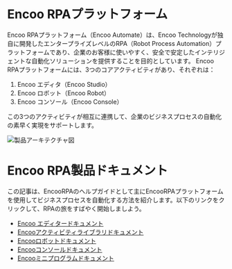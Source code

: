 # Encoo RPAプラットフォーム

Encoo RPAプラットフォーム（Encoo Automate）は、Encoo Technologyが独自に開発したエンタープライズレベルのRPA（Robot Process Automation）プラットフォームであり、企業のお客様に使いやすく、安全で安定したインテリジェントな自動化ソリューションを提供することを目的としています。 Encoo RPAプラットフォームには、3つのコアアクティビティがあり、それぞれは：

1. Encoo エディタ（Encoo Studio）
2. Encoo ロボット（Encoo Robot）
3. Encoo コンソール（Encoo Console）

この3つのアクティビティが相互に連携して、企業のビジネスプロセスの自動化の素早く実現をサポートします。

![製品アーキテクチャ図](https://docimages.blob.core.chinacloudapi.cn/images/encoo-structure.png)

# Encoo RPA製品ドキュメント

この記事は、EncooRPAのヘルプガイドとして主にEncooRPAプラットフォームを使用してビジネスプロセスを自動化する方法を紹介します。以下のリンクをクリックして、RPAの旅をすばやく開始しましよう。

- [Encoo エディタードキュメント](./Studio/Introduction/Introduction.md)
- [Encooアクティビティライブラリドキュメント](./Activities/ComponentsIntroduction.md)
- [Encooロボットドキュメント](./Robot/aboutRobot.md)
- [Encooコンソールドキュメント](./Console/userlogin.md)
- [Encooミニプログラムドキュメント](./Apps/aboutApps.md)
